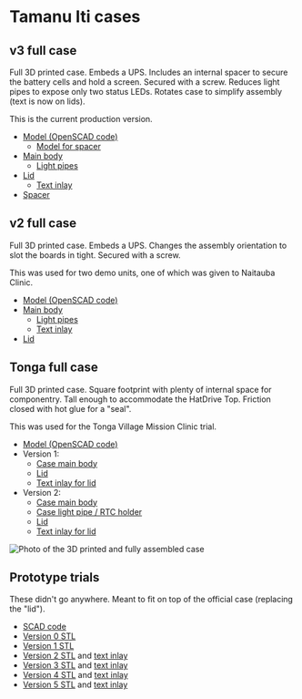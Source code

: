 # Tamanu Iti cases

## v3 full case

Full 3D printed case.
Embeds a UPS.
Includes an internal spacer to secure the battery cells and hold a screen.
Secured with a screw.
Reduces light pipes to expose only two status LEDs.
Rotates case to simplify assembly (text is now on lids).

This is the current production version.

- [Model (OpenSCAD code)](./v3/case.scad)
  - [Model for spacer](./v3/cell-cover.scad)
- [Main body](./v3/renders/main-body.stl)
  - [Light pipes](./v3/renders/light-pipes.stl)
- [Lid](./v3/renders/lid.stl)
  - [Text inlay](./v3/renders/right-text-inlay.stl)
- [Spacer](./v3/renders/cell-cover.stl)

<!-- ![Photo of the 3D printed and fully assembled case](./v3/renders/assembled.jpg) -->

## v2 full case

Full 3D printed case.
Embeds a UPS.
Changes the assembly orientation to slot the boards in tight.
Secured with a screw.

This was used for two demo units, one of which was given to Naitauba Clinic.

- [Model (OpenSCAD code)](./v2/case.scad)
- [Main body](./v2/renders/main-body.stl)
  - [Light pipes](./v2/renders/light-pipes.stl)
  - [Text inlay](./v2/renders/right-text-inlay.stl)
- [Lid](./v2/renders/lid.stl)

<!-- ![Photo of the 3D printed and fully assembled case](./v2/renders/assembled.jpg) -->

## Tonga full case

Full 3D printed case.
Square footprint with plenty of internal space for componentry.
Tall enough to accommodate the HatDrive Top.
Friction closed with hot glue for a "seal".

This was used for the Tonga Village Mission Clinic trial.

- [Model (OpenSCAD code)](./tonga/case.scad)
- Version 1:
  - [Case main body](./tonga/renders/case-tonga-1C.stl)
  - [Lid](./tonga/renders/case-tonga-1L.stl)
  - [Text inlay for lid](./tonga/renders/case-tonga-1T.stl)
- Version 2:
  - [Case main body](./tonga/renders/case-tonga-2C.stl)
  - [Case light pipe / RTC holder](./tonga/renders/case-tonga-2P.stl)
  - [Lid](./tonga/renders/case-tonga-2L.stl)
  - [Text inlay for lid](./tonga/renders/case-tonga-2T.stl)

![Photo of the 3D printed and fully assembled case](./tonga/renders/case-tonga-2.jpg)

## Prototype trials

These didn't go anywhere.
Meant to fit on top of the official case (replacing the "lid").

- [SCAD code](./proto-0/case.scad)
- [Version 0 STL](./proto-0/renders/case-proto-0.stl)
- [Version 1 STL](./proto-0/renders/case-proto-1.stl)
- [Version 2 STL](./proto-0/renders/case-proto-2.stl) and [text inlay](./proto-0/renders/case-proto-2T.stl)
- [Version 3 STL](./proto-0/renders/case-proto-3.stl) and [text inlay](./proto-0/renders/case-proto-3T.stl)
- [Version 4 STL](./proto-0/renders/case-proto-4.stl) and [text inlay](./proto-0/renders/case-proto-4T.stl)
- [Version 5 STL](./proto-0/renders/case-proto-5.stl) and [text inlay](./proto-0/renders/case-proto-5T.stl)

